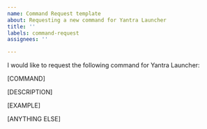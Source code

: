 ```yaml
---
name: Command Request template
about: Requesting a new command for Yantra Launcher
title: ''
labels: command-request
assignees: ''

---
```


I would like to request the following command for Yantra Launcher:

[COMMAND]

[DESCRIPTION]

[EXAMPLE]

[ANYTHING ELSE]
